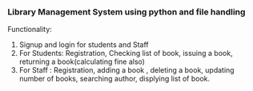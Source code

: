 ### Library Management System using python and file handling

Functionality:
 1. Signup and login for students and Staff
 2. For Students: Registration, Checking list of book, issuing a book, returning a book(calculating fine also)
 3. For Staff : Registration, adding a book , deleting a book, updating number of books, searching author, displying list of book.
 
 


